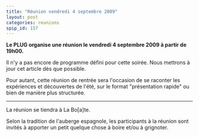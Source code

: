 ```yaml
---
title: "Réunion vendredi 4 septembre 2009"
layout: post
categories: reunions
spip_id: 157
---
```

**Le PLUG organise une réunion le vendredi 4 septembre 2009 à partir de 19h00.**

Il n'y a pas encore de programme défini pour cette soirée. Nous mettrons à jour cet article dès que possible.

Pour autant, cette réunion de rentrée sera l'occasion de se raconter les expériences et découvertes de l'été, sur le format "présentation rapide" ou bien de manière plus structurée.

----
La réunion se tiendra à La Bo\[a\]te.

Selon la tradition de l'auberge espagnole, les participants à la réunion sont invités à apporter un petit quelque chose à boire et/ou à grignoter.